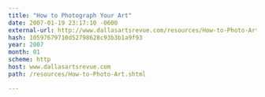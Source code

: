 ```yaml
---
title: "How to Photograph Your Art"
date: 2007-01-19 23:17:10 -0600
external-url: http://www.dallasartsrevue.com/resources/How-to-Photo-Art.shtml
hash: 10597679710d52798628c93b3b1a9f93
year: 2007
month: 01
scheme: http
host: www.dallasartsrevue.com
path: /resources/How-to-Photo-Art.shtml

---
```



